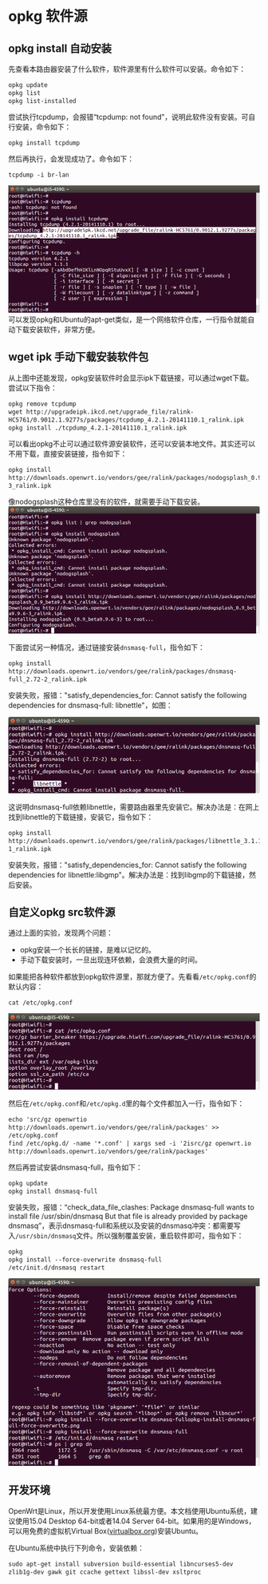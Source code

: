 # opkg 软件源

## opkg install 自动安装

先查看本路由器安装了什么软件，软件源里有什么软件可以安装。命令如下：

```
opkg update
opkg list
opkg list-installed
```

尝试执行tcpdump，会报错“tcpdump: not found”，说明此软件没有安装。可自行安装，命令如下：

```
opkg install tcpdump
```

然后再执行，会发现成功了。命令如下：

```
tcpdump -i br-lan
```

![opkg install](gee-opkg-install.png)
可以发现opkg和Ubuntu的apt-get类似，是一个网络软件仓库，一行指令就能自动下载安装软件，非常方便。

## wget ipk 手动下载安装软件包

从上图中还能发现，opkg安装软件时会显示ipk下载链接，可以通过wget下载。尝试以下指令：

```
opkg remove tcpdump
wget http://upgradeipk.ikcd.net/upgrade_file/ralink-HC5761/0.9012.1.9277s/packages/tcpdump_4.2.1-20141110.1_ralink.ipk
opkg install ./tcpdump_4.2.1-20141110.1_ralink.ipk
```

可以看出opkg不止可以通过软件源安装软件，还可以安装本地文件。其实还可以不用下载，直接安装链接，指令如下：

```
opkg install http://downloads.openwrt.io/vendors/gee/ralink/packages/nodogsplash_0.9_beta9.9.6-3_ralink.ipk
```

像nodogsplash这种仓库里没有的软件，就需要手动下载安装。
![opkg install nodogsplash](opkg-install-nodogsplash.png)

下面尝试另一种情况，通过链接安装`dnsmasq-full`，指令如下：


```
opkg install http://downloads.openwrt.io/vendors/gee/ralink/packages/dnsmasq-full_2.72-2_ralink.ipk
```

安装失败，报错："satisfy\_dependencies\_for: Cannot satisfy the following dependencies for dnsmasq-full: libnettle"，如图：

![opkg install dnsmasq-full error](opkg-install-http-dnsmasq-full.png)

这说明dnsmasq-full依赖libnettle，需要路由器里先安装它。解决办法是：在网上找到libnettle的下载链接，安装它，指令如下：

```
opkg install http://downloads.openwrt.io/vendors/gee/ralink/packages/libnettle_3.1.1-1_ralink.ipk
```

安装失败，报错："satisfy_dependencies_for: Cannot satisfy the following dependencies for libnettle:libgmp"。解决办法是：找到libgmp的下载链接，然后安装。

## 自定义opkg src软件源

通过上面的实验，发现两个问题：

 * opkg安装一个长长的链接，是难以记忆的。
 * 手动下载安装时，一旦出现连环依赖，会浪费大量的时间。

如果能把各种软件都放到opkg软件源里，那就方便了。先看看`/etc/opkg.conf`的默认内容：

```
cat /etc/opkg.conf
```

![cat opkg conf](cat-opkg-conf.png)

然后在`/etc/opkg.conf`和`/etc/opkg.d`里的每个文件都加入一行，指令如下：

```
echo 'src/gz openwrtio http://downloads.openwrt.io/vendors/gee/ralink/packages' >> /etc/opkg.conf
find /etc/opkg.d/ -name '*.conf' | xargs sed -i '2isrc/gz openwrt.io http://downloads.openwrt.io/vendors/gee/ralink/packages'
```

然后再尝试安装dnsmasq-full，指令如下：

```
opkg update
opkg install dnsmasq-full
```

安装失败，报错：“check_data_file_clashes: Package dnsmasq-full wants to install file /usr/sbin/dnsmasq But that file is already provided by package dnsmasq”，表示dnsmasq-full和系统以及安装的dnsmasq冲突：都需要写入`/usr/sbin/dnsmasq`文件。所以强制覆盖安装，重启软件即可，指令如下：

```
opkg
opkg install --force-overwrite dnsmasq-full
/etc/init.d/dnsmasq restart
```

![opkg install dnsmasq-full force overwrite](opkg-install-dnsmasq-full-force-overwrite.png)

## 开发环境

OpenWrt是Linux，所以开发使用Linux系统最方便。本文档使用Ubuntu系统，建议使用15.04 Desktop 64-bit或者14.04 Server 64-bit。如果用的是Windows，可以用免费的虚拟机Virtual Box\([virtualbox.org](https://www.virtualbox.org/)\)安装Ubuntu。

在Ubuntu系统中执行下列命令，安装依赖：

```
sudo apt-get install subversion build-essential libncurses5-dev zlib1g-dev gawk git ccache gettext libssl-dev xsltproc
```
